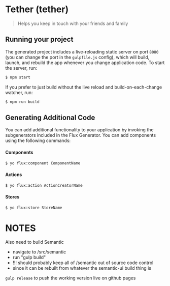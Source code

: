 
# Tether (tether)

> Helps you keep in touch with your friends and family

## Running your project

The generated project includes a live-reloading static server on port `8080` (you can change the port in the `gulpfile.js` config), which will build, launch, and rebuild the app whenever you change application code. To start the server, run:

```bash
$ npm start
```

If you prefer to just build without the live reload and build-on-each-change watcher, run:

```bash
$ npm run build
```


## Generating Additional Code

You can add additional functionality to your application by invoking the subgenerators included in the Flux Generator. You can add components using the following commands:

#### Components
```bash
$ yo flux:component ComponentName
```

#### Actions
```bash
$ yo flux:action ActionCreatorName
```

#### Stores
```bash
$ yo flux:store StoreName
```


# NOTES

Also need to build Semantic
- navigate to /src/semantic
- run "gulp build"
- !!! should probably keep all of /semantic out of source code control
- since it can be rebuilt from whatever the semantic-ui build thing is



`gulp release` to push the working version live on github pages